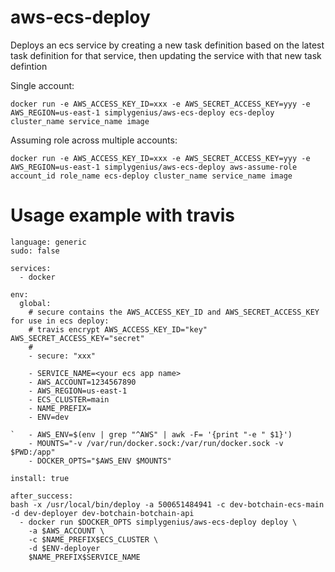 # aws-ecs-deploy

Deploys an ecs service by creating a new task definition based on the latest task definition for that service, then updating the service with that new task defintion

Single account:

    docker run -e AWS_ACCESS_KEY_ID=xxx -e AWS_SECRET_ACCESS_KEY=yyy -e AWS_REGION=us-east-1 simplygenius/aws-ecs-deploy ecs-deploy cluster_name service_name image

Assuming role across multiple accounts:

    docker run -e AWS_ACCESS_KEY_ID=xxx -e AWS_SECRET_ACCESS_KEY=yyy -e AWS_REGION=us-east-1 simplygenius/aws-ecs-deploy aws-assume-role account_id role_name ecs-deploy cluster_name service_name image


# Usage example with travis

```
language: generic
sudo: false

services:
  - docker

env:
  global:
    # secure contains the AWS_ACCESS_KEY_ID and AWS_SECRET_ACCESS_KEY for use in ecs deploy:
    # travis encrypt AWS_ACCESS_KEY_ID="key" AWS_SECRET_ACCESS_KEY="secret"
    #
    - secure: "xxx"

    - SERVICE_NAME=<your ecs app name>
    - AWS_ACCOUNT=1234567890
    - AWS_REGION=us-east-1
    - ECS_CLUSTER=main
    - NAME_PREFIX=
    - ENV=dev
    
`   - AWS_ENV=$(env | grep "^AWS" | awk -F= '{print "-e " $1}')
    - MOUNTS="-v /var/run/docker.sock:/var/run/docker.sock -v $PWD:/app"
    - DOCKER_OPTS="$AWS_ENV $MOUNTS"

install: true

after_success:
bash -x /usr/local/bin/deploy -a 500651484941 -c dev-botchain-ecs-main -d dev-deployer dev-botchain-botchain-api
  - docker run $DOCKER_OPTS simplygenius/aws-ecs-deploy deploy \
    -a $AWS_ACCOUNT \
    -c $NAME_PREFIX$ECS_CLUSTER \
    -d $ENV-deployer
    $NAME_PREFIX$SERVICE_NAME 
```
